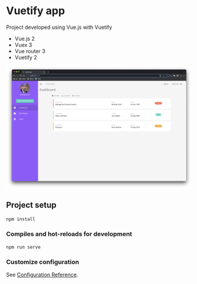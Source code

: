 # Vuetify app

Project developed using Vue.js with Vuetify
- Vue.js 2
- Vuex 3
- Vue router 3
- Vuetify 2

![Application page](./public/images/app.png)

## Project setup
```
npm install
```

### Compiles and hot-reloads for development
```
npm run serve
```

### Customize configuration
See [Configuration Reference](https://cli.vuejs.org/config/).
